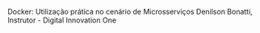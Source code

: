 Docker: Utilização prática no cenário de Microsserviços
Denilson Bonatti, Instrutor - Digital Innovation One

